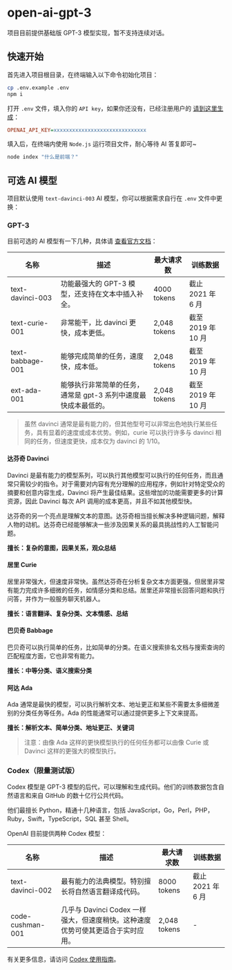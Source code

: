 # open-ai-gpt-3

项目目前提供基础版 GPT-3 模型实现，暂不支持连续对话。

## 快速开始

首先进入项目根目录，在终端输入以下命令初始化项目：

```bash
cp .env.example .env
npm i
```

打开 `.env` 文件，填入你的 `API key`，如果你还没有，已经注册用户的 [请到这里生成](https://platform.openai.com/account/api-keys)：

```ini
OPENAI_API_KEY=xxxxxxxxxxxxxxxxxxxxxxxxxxxxxx
```

填入后，在终端内使用 `Node.js` 运行项目文件，耐心等待 AI 答复即可~

```bash
node index "什么是前端？"
```

## 可选 AI 模型

项目默认使用 `text-davinci-003` AI 模型，你可以根据需求自行在 `.env` 文件中更换：

### GPT-3

目前可选的 AI 模型有一下几种，具体请 [查看官方文档](https://platform.openai.com/docs/models/gpt-3)：

| 名称             | 描述                                                            | 最大请求数   | 训练数据           |
| ---------------- | --------------------------------------------------------------- | ------------ | ------------------ |
| text-davinci-003 | 功能最强大的 GPT-3 模型，还支持在文本中插入补全。               | 4000 tokens  | 截止 2021 年 6 月  |
| text-curie-001   | 非常能干，比 davinci 更快，成本更低。                           | 2,048 tokens | 截至 2019 年 10 月 |
| text-babbage-001 | 能够完成简单的任务，速度快，成本低。                            | 2,048 tokens | 截至 2019 年 10 月 |
| ext-ada-001      | 能够执行非常简单的任务，通常是 gpt-3 系列中速度最快成本最低的。 | 2,048 tokens | 截至 2019 年 10 月 |

> 虽然 davinci 通常是最有能力的，但其他型号可以非常出色地执行某些任务，具有显着的速度或成本优势。例如，curie 可以执行许多与 davinci 相同的任务，但速度更快，成本仅为 davinci 的 1/10。

#### 达芬奇 Davinci

Davinci 是最有能力的模型系列，可以执行其他模型可以执行的任何任务，而且通常只需较少的指令。对于需要对内容有充分理解的应用程序，例如针对特定受众的摘要和创意内容生成，Davinci 将产生最佳结果。这些增加的功能需要更多的计算资源，因此 Davinci 每次 API 调用的成本更高，并且不如其他模型快。

达芬奇的另一个亮点是理解文本的意图。达芬奇相当擅长解决多种逻辑问题，解释人物的动机。达芬奇已经能够解决一些涉及因果关系的最具挑战性的人工智能问题。

**擅长：复杂的意图，因果关系，观众总结**

#### 居里 Curie

居里非常强大，但速度非常快。虽然达芬奇在分析复杂文本方面更强，但居里非常有能力完成许多细微的任务，如情感分类和总结。居里还非常擅长回答问题和执行问答，并作为一般服务聊天机器人。

**擅长：语言翻译、复杂分类、文本情感、总结**

#### 巴贝奇 Babbage

巴贝奇可以执行简单的任务，比如简单的分类。在语义搜索排名文档与搜索查询的匹配程度方面，它也非常有能力。

**擅长：中等分类、语义搜索分类**

#### 阿达 Ada

Ada 通常是最快的模型，可以执行解析文本、地址更正和某些不需要太多细微差别的分类任务等任务。Ada 的性能通常可以通过提供更多上下文来提高。

**擅长：解析文本、简单分类、地址更正、关键词**

> 注意：由像 Ada 这样的更快模型执行的任何任务都可以由像 Curie 或 Davinci 这样的更强大的模型执行。

### Codex（限量测试版）

Codex 模型是 GPT-3 模型的后代，可以理解和生成代码。他们的训练数据包含自然语言和来自 GitHub 的数十亿行公共代码。

他们最擅长 Python，精通十几种语言，包括 JavaScript，Go，Perl，PHP，Ruby，Swift，TypeScript，SQL 甚至 Shell。

OpenAI 目前提供两种 Codex 模型：

| 名称             | 描述                                                                            | 最大请求数   | 训练数据          |
| ---------------- | ------------------------------------------------------------------------------- | ------------ | ----------------- |
| text-davinci-002 | 最有能力的法典模型。特别擅长将自然语言翻译成代码。                              | 8000 tokens  | 截止 2021 年 6 月 |
| code-cushman-001 | 几乎与 Davinci Codex 一样强大，但速度稍快。这种速度优势可使其更适合于实时应用。 | 2,048 tokens | -                 |

有关更多信息，请访问 [Codex 使用指南](https://platform.openai.com/docs/guides/code)。
